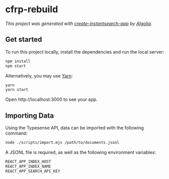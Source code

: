 # cfrp-rebuild

_This project was generated with [create-instantsearch-app](https://github.com/algolia/instantsearch.js/tree/master/packages/create-instantsearch-app) by [Algolia](https://algolia.com)._

## Get started

To run this project locally, install the dependencies and run the local server:

```sh
npm install
npm start
```

Alternatively, you may use [Yarn](https://http://yarnpkg.com/):

```sh
yarn
yarn start
```

Open http://localhost:3000 to see your app.

## Importing Data

Using the Typesense API, data can be imported with the following command:

```sh
node ./scripts/import.mjs /path/to/documents.jsonl
```

A JSONL file is required, as well as the following environment variables:

```javascript
REACT_APP_INDEX_HOST
REACT_APP_INDEX_NAME
REACT_APP_SEARCH_API_KEY
```
